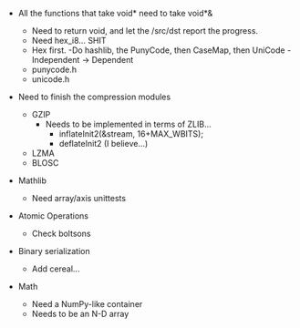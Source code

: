 - All the functions that take void* need to take void*&
    - Need to return void, and let the /src/dst report the progress.
    - Need hex_i8... SHIT
    - Hex first.
        -Do hashlib, the PunyCode, then CaseMap, then UniCode
            - Independent -> Dependent
    - punycode.h
    - unicode.h

- Need to finish the compression modules
    - GZIP
        - Needs to be implemented in terms of ZLIB...
            - inflateInit2(&stream, 16+MAX_WBITS);
            - deflateInit2 (I believe...)
    - LZMA
    - BLOSC

- Mathlib
    - Need array/axis unittests

- Atomic Operations
    - Check boltsons

- Binary serialization
    - Add cereal...

- Math
    - Need a NumPy-like container
    - Needs to be an N-D array

